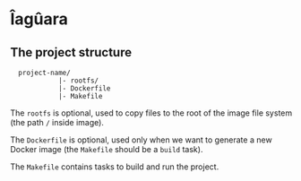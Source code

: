 # Îagûara

## The project structure

```
  project-name/
            |- rootfs/
            |- Dockerfile
            |- Makefile
```

The `rootfs` is optional, used to copy files to the root of the image
file system (the path `/` inside image).

The `Dockerfile` is optional, used only when we want to generate
a new Docker image (the `Makefile` should be a `build` task).

The `Makefile` contains tasks to build and run the project.
